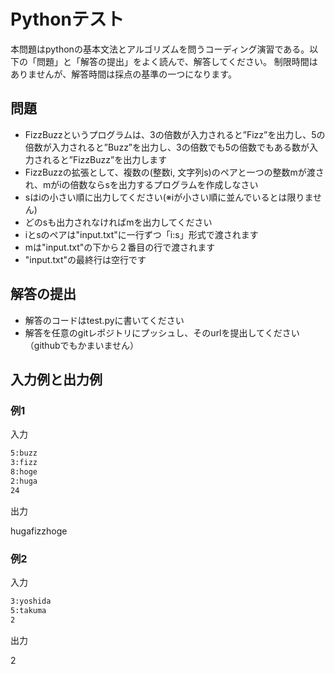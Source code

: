 # Pythonテスト

本問題はpythonの基本文法とアルゴリズムを問うコーディング演習である。以下の「問題」と「解答の提出」をよく読んで、解答してください。
制限時間はありませんが、解答時間は採点の基準の一つになります。

## 問題

- FizzBuzzというプログラムは、3の倍数が入力されると”Fizz”を出力し、5の倍数が入力されると”Buzz”を出力し、3の倍数でも5の倍数でもある数が入力されると”FizzBuzz”を出力します
- FizzBuzzの拡張として、複数の(整数i, 文字列s)のペアと一つの整数mが渡され、mがiの倍数ならsを出力するプログラムを作成しなさい
- sはiの小さい順に出力してください(※iが小さい順に並んでいるとは限りません)
- どのsも出力されなければmを出力してください
- iとsのペアは"input.txt"に一行ずつ「i:s」形式で渡されます
- mは"input.txt"の下から２番目の行で渡されます
- "input.txt"の最終行は空行です

## 解答の提出

- 解答のコードはtest.pyに書いてください
- 解答を任意のgitレポジトリにプッシュし、そのurlを提出してください（githubでもかまいません）

## 入力例と出力例

### 例1

入力

```txt:input.txt
5:buzz
3:fizz
8:hoge
2:huga
24

```

出力

hugafizzhoge

### 例2

入力

```txt:input.txt
3:yoshida
5:takuma
2

```

出力

2
